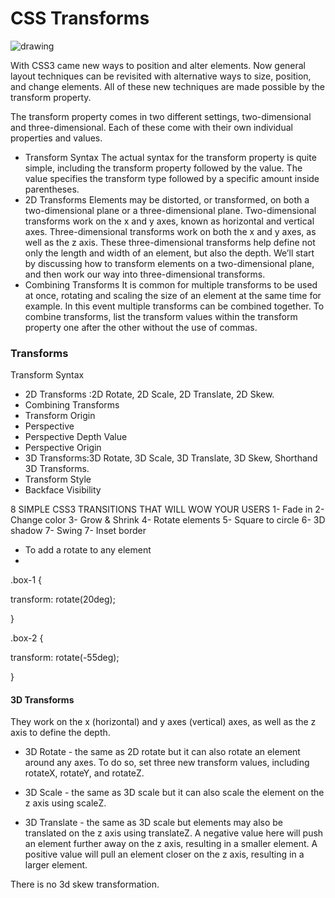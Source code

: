 # CSS Transforms

![drawing](https://tipsmake.com/data/images/3d-transform-in-css-picture-1-jtznOkrOW.jpg)

With CSS3 came new ways to position and alter elements. Now general layout techniques can be revisited with alternative ways to size, position, and change elements. All of these new techniques are made possible by the transform property.

The transform property comes in two different settings, two-dimensional and three-dimensional. Each of these come with their own individual properties and values.

* Transform Syntax The actual syntax for the transform property is quite simple, including the transform property followed by the value. The value specifies the transform type followed by a specific amount inside parentheses.
* 2D Transforms Elements may be distorted, or transformed, on both a two-dimensional plane or a three-dimensional plane. Two-dimensional transforms work on the x and y axes, known as horizontal and vertical axes. Three-dimensional transforms work on both the x and y axes, as well as the z axis. These three-dimensional transforms help define not only the length and width of an element, but also the depth. We’ll start by discussing how to transform elements on a two-dimensional plane, and then work our way into three-dimensional transforms.
 * Combining Transforms It is common for multiple transforms to be used at once, rotating and scaling the size of an element at the same time for example. In this event multiple transforms can be combined together. To combine transforms, list the transform values within the transform property one after the other without the use of commas.

### Transforms
Transform Syntax
- 2D Transforms :2D Rotate, 2D Scale, 2D Translate, 2D Skew.
- Combining Transforms
- Transform Origin
- Perspective
- Perspective Depth Value
- Perspective Origin
- 3D Transforms:3D Rotate, 3D Scale, 3D Translate, 3D Skew, Shorthand 3D Transforms.
- Transform Style
- Backface Visibility

8 SIMPLE CSS3 TRANSITIONS THAT WILL WOW YOUR USERS
1- Fade in
2- Change color
3- Grow & Shrink
4- Rotate elements
5- Square to circle
6- 3D shadow
7- Swing
7- Inset border

* To add a rotate to any element
* 
.box-1 {

  transform: rotate(20deg);
  
}

.box-2 {

  transform: rotate(-55deg);
  
}
 #### 3D Transforms
They work on the x (horizontal) and y axes (vertical) axes, as well as the z axis to define the depth.

* 3D Rotate - the same as 2D rotate but it can also rotate an element around any axes. To do so, set three new transform values, including rotateX, rotateY, and rotateZ.

* 3D Scale - the same as 3D scale but it can also scale the element on the z axis using scaleZ.

* 3D Translate - the same as 3D scale but elements may also be translated on the z axis using translateZ. A negative value here will push an element further away on the z axis, resulting in a smaller element. A positive value will pull an element closer on the z axis, resulting in a larger element.

There is no 3d skew transformation.

